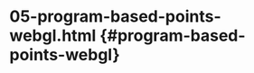 # 05-program-based-points-webgl.html {#program-based-points-webgl}

<Example filename="05-program-based-points-webgl" />
